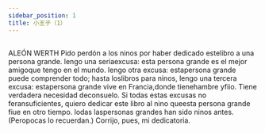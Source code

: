 ```yaml
---
sidebar_position: 1
title: 小王子（1）
---
```



## 
ALEÓN WERTH
Pido perdón a los ninos por haber dedicado estelibro a una persona grande. lengo una seriaexcusa: esta persona grande es el mejor amigoque tengo en el mundo. lengo otra excusa: estapersona grande puede comprender todo; hasta loslibros para ninos, lengo una tercera excusa: estapersona grande vive en Francia,donde tienehambre yfiio. Tiene verdadera necesidad deconsuelo. Si todas estas excusas no feransuficientes, quiero dedicar este libro al nino queesta persona grande fiue en otro tiempo. lodas laspersonas grandes han sido ninos antes.(Peropocas lo recuerdan.) Corrijo, pues, mi dedicatoria.

## 